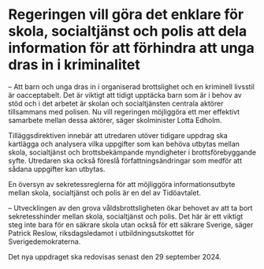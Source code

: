 # Regeringen vill göra det enklare för skola, socialtjänst och polis att dela information för att förhindra att unga dras in i kriminalitet

– Att barn och unga dras in i organiserad brottslighet och en kriminell livsstil är oacceptabelt. Det är viktigt att tidigt upptäcka barn som är i behov av stöd och i det arbetet är skolan och socialtjänsten centrala aktörer tillsammans med polisen. Nu vill regeringen möjliggöra ett mer effektivt samarbete mellan dessa aktörer, säger skolminister Lotta Edholm.

Tilläggsdirektiven innebär att utredaren utöver tidigare uppdrag ska kartlägga och analysera vilka uppgifter som kan behöva utbytas mellan skola, socialtjänst och brottsbekämpande myndigheter i brottsförebyggande syfte. Utredaren ska också föreslå författningsändringar som medför att sådana uppgifter kan utbytas.

En översyn av sekretessreglerna för att möjliggöra informationsutbyte mellan skola, socialtjänst och polis är en del av Tidöavtalet.

– Utvecklingen av den grova våldsbrottsligheten ökar behovet av att ta bort sekretesshinder mellan skola, socialtjänst och polis. Det här är ett viktigt steg inte bara för en säkrare skola utan också för ett säkrare Sverige, säger Patrick Reslow, riksdagsledamot i utbildningsutskottet för Sverigedemokraterna.

Det nya uppdraget ska redovisas senast den 29 september 2024\.
